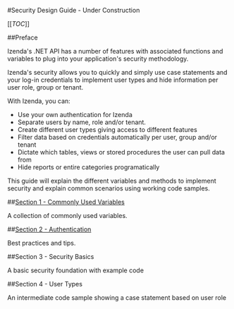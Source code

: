 #Security Design Guide - Under Construction

[[_TOC_]]

##Preface

Izenda's .NET API has a number of features with associated functions and variables to plug into your application's security methodology.

Izenda's security allows you to quickly and simply use case statements and your log-in credentials to implement user types and hide information per user role, group or tenant. 

With Izenda, you can: 

* Use your own authentication for Izenda
* Separate users by name, role and/or tenant. 
* Create different user types giving access to different features
* Filter data based on credentials automatically per user, group and/or tenant
* Dictate which tables, views or stored procedures the user can pull data from
* Hide reports or entire categories programatically

This guide will explain the different variables and methods to implement security and explain common scenarios using working code samples.

##[Section 1 - Commonly Used Variables](http://wiki.izenda.us/Integration/SecurityVariables)

A collection of commonly used variables.  

##[Section 2 - Authentication](http://wiki.izenda.us/Integration/Logging-In)

Best practices and tips.

##Section 3 - Security Basics

A basic security foundation with example code

##Section 4 - User Types

An intermediate code sample showing a case statement based on user role